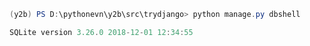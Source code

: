 ``` powershell
(y2b) PS D:\pythonevn\y2b\src\trydjango> python manage.py dbshell

SQLite version 3.26.0 2018-12-01 12:34:55
```

